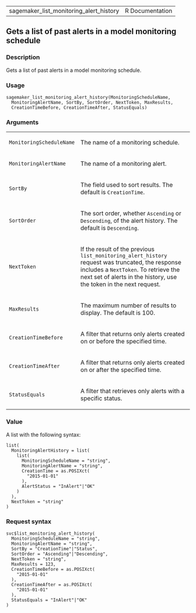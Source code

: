 <table style="width: 100%;">
<tbody>
<tr class="odd">
<td>sagemaker_list_monitoring_alert_history</td>
<td style="text-align: right;">R Documentation</td>
</tr>
</tbody>
</table>

## Gets a list of past alerts in a model monitoring schedule

### Description

Gets a list of past alerts in a model monitoring schedule.

### Usage

    sagemaker_list_monitoring_alert_history(MonitoringScheduleName,
      MonitoringAlertName, SortBy, SortOrder, NextToken, MaxResults,
      CreationTimeBefore, CreationTimeAfter, StatusEquals)

### Arguments

<table>
<colgroup>
<col style="width: 35%" />
<col style="width: 65%" />
</colgroup>
<tbody>
<tr class="odd">
<td><code
id="sagemaker_list_monitoring_alert_history_:_MonitoringScheduleName">MonitoringScheduleName</code></td>
<td><p>The name of a monitoring schedule.</p></td>
</tr>
<tr class="even">
<td><code
id="sagemaker_list_monitoring_alert_history_:_MonitoringAlertName">MonitoringAlertName</code></td>
<td><p>The name of a monitoring alert.</p></td>
</tr>
<tr class="odd">
<td><code
id="sagemaker_list_monitoring_alert_history_:_SortBy">SortBy</code></td>
<td><p>The field used to sort results. The default is
<code>CreationTime</code>.</p></td>
</tr>
<tr class="even">
<td><code
id="sagemaker_list_monitoring_alert_history_:_SortOrder">SortOrder</code></td>
<td><p>The sort order, whether <code>Ascending</code> or
<code>Descending</code>, of the alert history. The default is
<code>Descending</code>.</p></td>
</tr>
<tr class="odd">
<td><code
id="sagemaker_list_monitoring_alert_history_:_NextToken">NextToken</code></td>
<td><p>If the result of the previous
<code>list_monitoring_alert_history</code> request was truncated, the
response includes a <code>NextToken</code>. To retrieve the next set of
alerts in the history, use the token in the next request.</p></td>
</tr>
<tr class="even">
<td><code
id="sagemaker_list_monitoring_alert_history_:_MaxResults">MaxResults</code></td>
<td><p>The maximum number of results to display. The default is
100.</p></td>
</tr>
<tr class="odd">
<td><code
id="sagemaker_list_monitoring_alert_history_:_CreationTimeBefore">CreationTimeBefore</code></td>
<td><p>A filter that returns only alerts created on or before the
specified time.</p></td>
</tr>
<tr class="even">
<td><code
id="sagemaker_list_monitoring_alert_history_:_CreationTimeAfter">CreationTimeAfter</code></td>
<td><p>A filter that returns only alerts created on or after the
specified time.</p></td>
</tr>
<tr class="odd">
<td><code
id="sagemaker_list_monitoring_alert_history_:_StatusEquals">StatusEquals</code></td>
<td><p>A filter that retrieves only alerts with a specific
status.</p></td>
</tr>
</tbody>
</table>

### Value

A list with the following syntax:

    list(
      MonitoringAlertHistory = list(
        list(
          MonitoringScheduleName = "string",
          MonitoringAlertName = "string",
          CreationTime = as.POSIXct(
            "2015-01-01"
          ),
          AlertStatus = "InAlert"|"OK"
        )
      ),
      NextToken = "string"
    )

### Request syntax

    svc$list_monitoring_alert_history(
      MonitoringScheduleName = "string",
      MonitoringAlertName = "string",
      SortBy = "CreationTime"|"Status",
      SortOrder = "Ascending"|"Descending",
      NextToken = "string",
      MaxResults = 123,
      CreationTimeBefore = as.POSIXct(
        "2015-01-01"
      ),
      CreationTimeAfter = as.POSIXct(
        "2015-01-01"
      ),
      StatusEquals = "InAlert"|"OK"
    )
